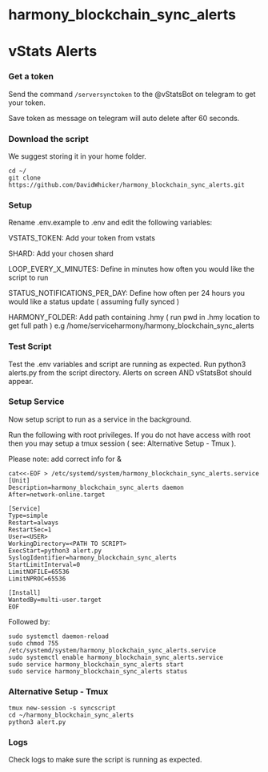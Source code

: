 # harmony_blockchain_sync_alerts

# vStats Alerts

### Get a token
Send the command `/serversynctoken` to the @vStatsBot on telegram to get your token.

Save token as message on telegram will auto delete after 60 seconds.

### Download the script
We suggest storing it in your home folder.

```
cd ~/
git clone https://github.com/DavidWhicker/harmony_blockchain_sync_alerts.git
```

### Setup 
Rename .env.example to .env and edit the following variables:

VSTATS_TOKEN: Add your token from vstats 

SHARD: Add your chosen shard

LOOP_EVERY_X_MINUTES: Define in minutes how often you would like the script to run

STATUS_NOTIFICATIONS_PER_DAY: Define how often per 24 hours you would like a status update ( assuming fully synced )

HARMONY_FOLDER: Add path containing .hmy ( run pwd in .hmy location to get full path ) e.g /home/serviceharmony/harmony_blockchain_sync_alerts

### Test Script 
Test the .env variables and script are running as expected. Run python3 alerts.py from the script directory. Alerts on screen AND vStatsBot should appear. 

### Setup Service
Now setup script to run as a service in the background. 

Run the following with root privileges. If you do not have access with root then you may setup a tmux session ( see: Alternative Setup - Tmux ).

Please note: add correct info for <USER> & <PATH TO SCRIPT>

```
cat<<-EOF > /etc/systemd/system/harmony_blockchain_sync_alerts.service
[Unit]
Description=harmony_blockchain_sync_alerts daemon
After=network-online.target

[Service]
Type=simple
Restart=always
RestartSec=1
User=<USER>
WorkingDirectory=<PATH TO SCRIPT>
ExecStart=python3 alert.py
SyslogIdentifier=harmony_blockchain_sync_alerts
StartLimitInterval=0
LimitNOFILE=65536
LimitNPROC=65536

[Install]
WantedBy=multi-user.target
EOF
```
Followed by:

```
sudo systemctl daemon-reload
sudo chmod 755 /etc/systemd/system/harmony_blockchain_sync_alerts.service
sudo systemctl enable harmony_blockchain_sync_alerts.service
sudo service harmony_blockchain_sync_alerts start
sudo service harmony_blockchain_sync_alerts status
```

### Alternative Setup - Tmux
```
tmux new-session -s syncscript
cd ~/harmony_blockchain_sync_alerts
python3 alert.py
```


### Logs
Check logs to make sure the script is running as expected. 
